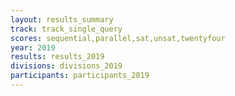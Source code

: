 ```yaml
---
layout: results_summary
track: track_single_query
scores: sequential,parallel,sat,unsat,twentyfour
year: 2019
results: results_2019
divisions: divisions_2019
participants: participants_2019
---
```


